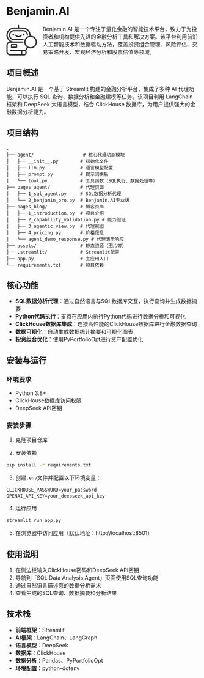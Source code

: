 # Benjamin.AI

<img src="assets/artificial-bot-intelligence-svgrepo-com.svg" width="80" align="left" style="margin-right: 15px"/>

Benjamin AI 是一个专注于量化金融的智能技术平台，致力于为投资者和机构提供先进的金融分析工具和解决方案。该平台利用前沿人工智能技术和数据驱动方法，覆盖投资组合管理、风险评估、交易策略开发、宏观经济分析和股票估值等领域。

## 项目概述

Benjamin.AI 是一个基于 Streamlit 构建的金融分析平台，集成了多种 AI 代理功能，可以执行 SQL 查询、数据分析和金融建模等任务。该项目利用 LangChain 框架和 DeepSeek 大语言模型，结合 ClickHouse 数据库，为用户提供强大的金融数据分析能力。

## 项目结构

```
.
├── agent/                  # 核心代理功能模块
│   ├── __init__.py        # 初始化文件
│   ├── llm.py             # 语言模型配置
│   ├── prompt.py          # 提示词模板
│   └── tool.py            # 工具函数（SQL执行、数据处理等）
├── pages_agent/           # 代理页面
│   ├── 1_sql_agent.py     # SQL数据分析代理
│   └── 2_benjamin_pro.py  # Benjamin.AI专业版
├── pages_blog/            # 博客页面
│   ├── 1_introduction.py  # 项目介绍
│   ├── 2_capability_validation.py # 能力验证
│   ├── 3_agentic_view.py  # 代理视图
│   ├── 4_pricing.py       # 价格信息
│   └── agent_demo_response.py # 代理演示响应
├── assets/                # 静态资源（图片等）
├── .streamlit/            # Streamlit配置
├── app.py                 # 主应用入口
└── requirements.txt       # 项目依赖
```

## 核心功能

- **SQL数据分析代理**：通过自然语言与SQL数据库交互，执行查询并生成数据摘要
- **Python代码执行**：支持在应用内执行Python代码进行数据分析和可视化
- **ClickHouse数据库集成**：连接高性能的ClickHouse数据库进行金融数据查询
- **数据可视化**：自动生成数据统计摘要和可视化图表
- **投资组合优化**：使用PyPortfolioOpt进行资产配置优化

## 安装与运行

### 环境要求

- Python 3.8+
- ClickHouse数据库访问权限
- DeepSeek API密钥

### 安装步骤

1. 克隆项目仓库

2. 安装依赖
```bash
pip install -r requirements.txt
```

3. 创建`.env`文件并配置以下环境变量：
```
CLICKHOUSE_PASSWORD=your_password
OPENAI_API_KEY=your_deepseek_api_key
```

4. 运行应用
```bash
streamlit run app.py
```

5. 在浏览器中访问应用（默认地址：http://localhost:8501）

## 使用说明

1. 在侧边栏输入ClickHouse密码和DeepSeek API密钥
2. 导航到「SQL Data Analysis Agent」页面使用SQL查询功能
3. 通过自然语言描述您的数据分析需求
4. 查看生成的SQL查询、数据摘要和分析结果

## 技术栈

- **前端框架**：Streamlit
- **AI框架**：LangChain、LangGraph
- **语言模型**：DeepSeek
- **数据库**：ClickHouse
- **数据分析**：Pandas、PyPortfolioOpt
- **环境配置**：python-dotenv